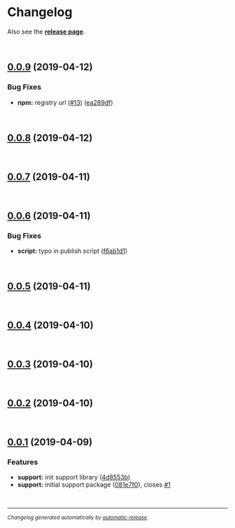 # Changelog

Also see the **[release page](https://github.com/miguelramos/ng-lab/releases)**.

<br>

## [0.0.9](https://github.com/miguelramos/ng-lab/releases/tag/0.0.9) (2019-04-12)

### Bug Fixes

* **npm:** registry url ([#13](https://github.com/miguelramos/ng-lab/issues/13)) ([ea289df](https://github.com/miguelramos/ng-lab/commit/ea289df))

<br>

## [0.0.8](https://github.com/miguelramos/ng-lab/releases/tag/0.0.8) (2019-04-12)


<br>

## [0.0.7](https://github.com/miguelramos/ng-lab/releases/tag/0.0.7) (2019-04-11)


<br>

## [0.0.6](https://github.com/miguelramos/ng-lab/releases/tag/0.0.6) (2019-04-11)

### Bug Fixes

* **script:** typo in publish script ([f6ab1d1](https://github.com/miguelramos/ng-lab/commit/f6ab1d1))

<br>

## [0.0.5](https://github.com/miguelramos/ng-lab/releases/tag/0.0.5) (2019-04-11)


<br>

## [0.0.4](https://github.com/miguelramos/ng-lab/releases/tag/0.0.4) (2019-04-10)


<br>

## [0.0.3](https://github.com/miguelramos/ng-lab/releases/tag/0.0.3) (2019-04-10)


<br>

## [0.0.2](https://github.com/miguelramos/ng-lab/releases/tag/0.0.2) (2019-04-10)


<br>

## [0.0.1](https://github.com/miguelramos/ng-lab/releases/tag/0.0.1) (2019-04-09)

### Features

* **support:** init support library ([4d8553b](https://github.com/miguelramos/ng-lab/commit/4d8553b))
* **support:** initial support package ([081e7f0](https://github.com/miguelramos/ng-lab/commit/081e7f0)), closes [#1](https://github.com/miguelramos/ng-lab/issues/1)

<br>

---

<sup>*Changelog generated automatically by [automatic-release](https://github.com/dominique-mueller/automatic-release).*</sup>
